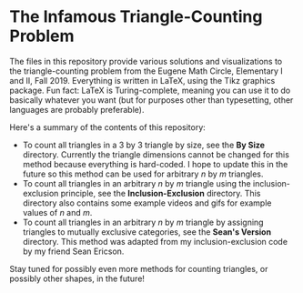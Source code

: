 # The Infamous Triangle-Counting Problem

The files in this repository provide various solutions and visualizations to the triangle-counting problem from the Eugene Math Circle, Elementary I and II, Fall 2019. Everything is written in LaTeX, using the Tikz graphics package. Fun fact: LaTeX is Turing-complete, meaning you can use it to do basically whatever you want (but for purposes other than typesetting, other languages are probably preferable).

Here's a summary of the contents of this repository:
* To count all triangles in a 3 by 3 triangle by size, see the **By Size** directory. Currently the triangle dimensions cannot be changed for this method because everything is hard-coded. I hope to update this in the future so this method can be used for arbitrary *n* by *m* triangles.
* To count all triangles in an arbitrary *n* by *m* triangle using the inclusion-exclusion principle, see the **Inclusion-Exclusion** directory. This directory also contains some example videos and gifs for example values of *n* and *m*.
* To count all triangles in an arbitrary *n* by *m* triangle by assigning triangles to mutually exclusive categories, see the **Sean's Version** directory. This method was adapted from my inclusion-exclusion code by my friend Sean Ericson.

Stay tuned for possibly even more methods for counting triangles, or possibly other shapes, in the future!

